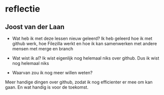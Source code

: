 # reflectie


















## Joost van der Laan

* Wat heb ik met deze lessen nieuw geleerd?
Ik heb geleerd hoe ik met github werk, hoe Filezilla werkt en hoe ik kan samenwerken met andere mensen met merge en branch

* Wat wist ik al?
Ik wist eigenlijk nog helemaal niks over github. Dus ik wist nog helemaal niks

* Waarvan zou ik nog meer willen weten?
  
Meer handige dingen over github, zodat ik nog efficienter er mee om kan gaan. En wat handig is voor de toekomst. 

